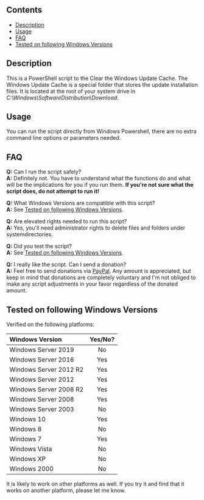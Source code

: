 ## Contents
 - [Description](#description)
 - [Usage](#usage)
 - [FAQ](#faq)
 - [Tested on following Windows Versions](#tested-on-following-windows-versions)

## Description

This is a PowerShell script to the Clear the Windows Update Cache. The Windows Update Cache is a special folder that stores the update installation files. It is located at the root of your system drive in *C:\Windows\SoftwareDistribution\Download*.

## Usage

You can run the script directly from Windows Powershell, there are no extra command line options or parameters needed.

## FAQ

**Q:** Can I run the script safely?  
**A:** Definitely not. You have to understand what the functions do and what will be the implications for you if you run them. **If you're not sure what the script does, do not attempt to run it!**

**Q:** What Windows Versions are compatible with this script?  
**A:** See [Tested on following Windows Versions](#tested-on-following-windows-versions).

**Q:** Are elevated rights needed to run this script?  
**A:** Yes, you'll need administrator rights to delete files and folders under systemdirectories.

**Q:** Did you test the script?  
**A:** See [Tested on following Windows Versions](#tested-on-following-windows-versions).

**Q:** I really like the script. Can I send a donation?  
**A:** Feel free to send donations via [PayPal](https://paypal.me/VirtualOx). Any amount is appreciated, but keep in mind that donations are completely voluntary and I'm not obliged to make any script adjustments in your favor regardless of the donated amount.

## Tested on following Windows Versions

Verified on the following platforms:

|Windows Version         |Yes/No?|
|:-----------------------|:-----:|
| Windows Server 2019    | No    |
| Windows Server 2016    | Yes   |
| Windows Server 2012 R2 | Yes   |
| Windows Server 2012    | Yes   |
| Windows Server 2008 R2 | Yes   |
| Windows Server 2008    | Yes   |
| Windows Server 2003    | No    |
| Windows 10             | Yes   |
| Windows 8              | No    |
| Windows 7              | Yes   |
| Windows Vista          | No    |
| Windows XP             | No    |
| Windows 2000           | No    |

It is likely to work on other platforms as well. If you try it and find that it works on another platform, please let me know.
